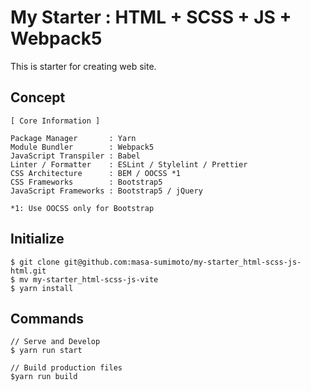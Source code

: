 # My Starter : HTML + SCSS + JS + Webpack5

This is starter for creating web site.

## Concept

```
[ Core Information ]

Package Manager       : Yarn
Module Bundler        : Webpack5
JavaScript Transpiler : Babel
Linter / Formatter    : ESLint / Stylelint / Prettier
CSS Architecture      : BEM / OOCSS *1
CSS Frameworks        : Bootstrap5
JavaScript Frameworks : Bootstrap5 / jQuery

*1: Use OOCSS only for Bootstrap
```

## Initialize

```
$ git clone git@github.com:masa-sumimoto/my-starter_html-scss-js-html.git
$ mv my-starter_html-scss-js-vite
$ yarn install
```

## Commands

```
// Serve and Develop
$ yarn run start

// Build production files
$yarn run build
```
